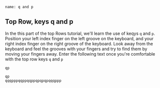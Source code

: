 ```ngMeta
name: q and p
```

## Top Row, keys q and p

In the this part of the top Rows tutorial, we'll learn the use of keqys `q` and `p`.
Position your left index finger on the left groove on the keyboard, and your right index finger on the right groove of the keyboard. Look away from the keyboard and feel the grooves with your fingers and try to find them by moving your fingers away.
Enter the following text once you're comfortable with the top row keys `q` and `p`


```trytyping
qp
```

```practicetyping
qp
qqqpppqqppqqppqpqpqpqqqppp
```